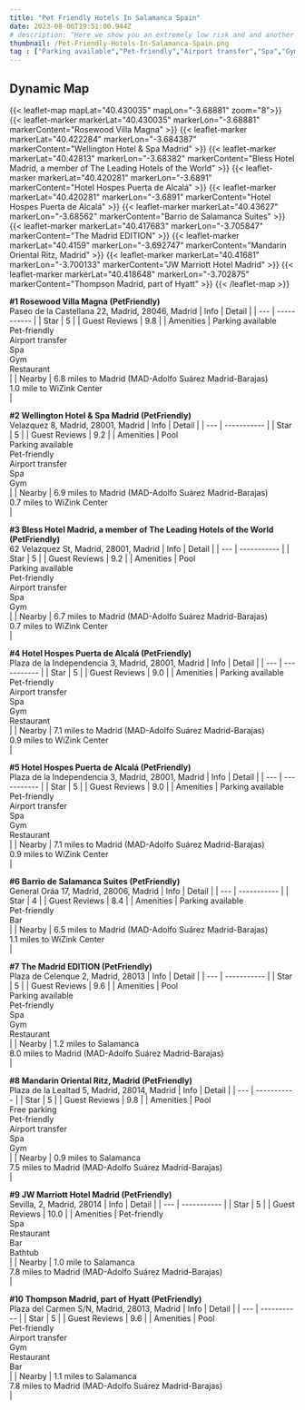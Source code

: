 ```yaml
---
title: "Pet Friendly Hotels In Salamanca Spain"
date: 2023-08-06T19:51:00.944Z
# description: "Here we show you an extremely low risk and and another medium risk approach to earn passive income "
thumbnail: /Pet-Friendly-Hotels-In-Salamanca-Spain.png
tag : ["Parking available","Pet-friendly","Airport transfer","Spa","Gym","Restaurant","Pool","Bar","Free parking","Bathtub"]
---
```


## Dynamic Map
{{< leaflet-map  mapLat="40.430035" mapLon="-3.68881" zoom="8">}}
    {{< leaflet-marker markerLat="40.430035" markerLon="-3.68881" markerContent="Rosewood Villa Magna" >}}
    {{< leaflet-marker markerLat="40.422284" markerLon="-3.684387" markerContent="Wellington Hotel & Spa Madrid" >}}
    {{< leaflet-marker markerLat="40.42813" markerLon="-3.68382" markerContent="Bless Hotel Madrid, a member of The Leading Hotels of the World" >}}
    {{< leaflet-marker markerLat="40.420281" markerLon="-3.6891" markerContent="Hotel Hospes Puerta de Alcalá" >}}
    {{< leaflet-marker markerLat="40.420281" markerLon="-3.6891" markerContent="Hotel Hospes Puerta de Alcalá" >}}
    {{< leaflet-marker markerLat="40.43627" markerLon="-3.68562" markerContent="Barrio de Salamanca Suites" >}}
    {{< leaflet-marker markerLat="40.417683" markerLon="-3.705847" markerContent="The Madrid EDITION" >}}
    {{< leaflet-marker markerLat="40.4159" markerLon="-3.692747" markerContent="Mandarin Oriental Ritz, Madrid" >}}
    {{< leaflet-marker markerLat="40.41681" markerLon="-3.700133" markerContent="JW Marriott Hotel Madrid" >}}
    {{< leaflet-marker markerLat="40.418648" markerLon="-3.702875" markerContent="Thompson Madrid, part of Hyatt" >}}
{{< /leaflet-map >}}


**#1 Rosewood Villa Magna (PetFriendly)**<br>Paseo de la Castellana 22, Madrid, 28046, Madrid
| Info | Detail |
| --- | ----------- |
| Star | 5 |
| Guest Reviews | 9.8 |
| Amenities | Parking available<br>Pet-friendly<br>Airport transfer<br>Spa<br>Gym<br>Restaurant<br> |
| Nearby | 6.8 miles to Madrid (MAD-Adolfo Suárez Madrid-Barajas)<br>1.0 mile to WiZink Center<br> |

**#2 Wellington Hotel & Spa Madrid (PetFriendly)**<br>Velazquez 8, Madrid, 28001, Madrid
| Info | Detail |
| --- | ----------- |
| Star | 5 |
| Guest Reviews | 9.2 |
| Amenities | Pool<br>Parking available<br>Pet-friendly<br>Airport transfer<br>Spa<br>Gym<br> |
| Nearby | 6.9 miles to Madrid (MAD-Adolfo Suárez Madrid-Barajas)<br>0.7 miles to WiZink Center<br> |

**#3 Bless Hotel Madrid, a member of The Leading Hotels of the World (PetFriendly)**<br>62 Velazquez St, Madrid, 28001, Madrid
| Info | Detail |
| --- | ----------- |
| Star | 5 |
| Guest Reviews | 9.2 |
| Amenities | Pool<br>Parking available<br>Pet-friendly<br>Airport transfer<br>Spa<br>Gym<br> |
| Nearby | 6.7 miles to Madrid (MAD-Adolfo Suárez Madrid-Barajas)<br>0.7 miles to WiZink Center<br> |

**#4 Hotel Hospes Puerta de Alcalá (PetFriendly)**<br>Plaza de la Independencia 3, Madrid, 28001, Madrid
| Info | Detail |
| --- | ----------- |
| Star | 5 |
| Guest Reviews | 9.0 |
| Amenities | Parking available<br>Pet-friendly<br>Airport transfer<br>Spa<br>Gym<br>Restaurant<br> |
| Nearby | 7.1 miles to Madrid (MAD-Adolfo Suárez Madrid-Barajas)<br>0.9 miles to WiZink Center<br> |

**#5 Hotel Hospes Puerta de Alcalá (PetFriendly)**<br>Plaza de la Independencia 3, Madrid, 28001, Madrid
| Info | Detail |
| --- | ----------- |
| Star | 5 |
| Guest Reviews | 9.0 |
| Amenities | Parking available<br>Pet-friendly<br>Airport transfer<br>Spa<br>Gym<br>Restaurant<br> |
| Nearby | 7.1 miles to Madrid (MAD-Adolfo Suárez Madrid-Barajas)<br>0.9 miles to WiZink Center<br> |

**#6 Barrio de Salamanca Suites (PetFriendly)**<br>General Oráa 17, Madrid, 28006, Madrid
| Info | Detail |
| --- | ----------- |
| Star | 4 |
| Guest Reviews | 8.4 |
| Amenities | Parking available<br>Pet-friendly<br>Bar<br> |
| Nearby | 6.5 miles to Madrid (MAD-Adolfo Suárez Madrid-Barajas)<br>1.1 miles to WiZink Center<br> |

**#7 The Madrid EDITION (PetFriendly)**<br>Plaza de Celenque 2, Madrid, 28013
| Info | Detail |
| --- | ----------- |
| Star | 5 |
| Guest Reviews | 9.6 |
| Amenities | Pool<br>Parking available<br>Pet-friendly<br>Spa<br>Gym<br>Restaurant<br> |
| Nearby | 1.2 miles to Salamanca<br>8.0 miles to Madrid (MAD-Adolfo Suárez Madrid-Barajas)<br> |

**#8 Mandarin Oriental Ritz, Madrid (PetFriendly)**<br>Plaza de la Lealtad 5, Madrid, 28014, Madrid
| Info | Detail |
| --- | ----------- |
| Star | 5 |
| Guest Reviews | 9.8 |
| Amenities | Pool<br>Free parking<br>Pet-friendly<br>Airport transfer<br>Spa<br>Gym<br> |
| Nearby | 0.9 miles to Salamanca<br>7.5 miles to Madrid (MAD-Adolfo Suárez Madrid-Barajas)<br> |

**#9 JW Marriott Hotel Madrid (PetFriendly)**<br>Sevilla, 2, Madrid, 28014
| Info | Detail |
| --- | ----------- |
| Star | 5 |
| Guest Reviews | 10.0 |
| Amenities | Pet-friendly<br>Spa<br>Restaurant<br>Bar<br>Bathtub<br> |
| Nearby | 1.0 mile to Salamanca<br>7.8 miles to Madrid (MAD-Adolfo Suárez Madrid-Barajas)<br> |

**#10 Thompson Madrid, part of Hyatt (PetFriendly)**<br>Plaza del Carmen S/N, Madrid, 28013, Madrid
| Info | Detail |
| --- | ----------- |
| Star | 5 |
| Guest Reviews | 9.6 |
| Amenities | Pool<br>Pet-friendly<br>Airport transfer<br>Gym<br>Restaurant<br>Bar<br> |
| Nearby | 1.1 miles to Salamanca<br>7.8 miles to Madrid (MAD-Adolfo Suárez Madrid-Barajas)<br> |

